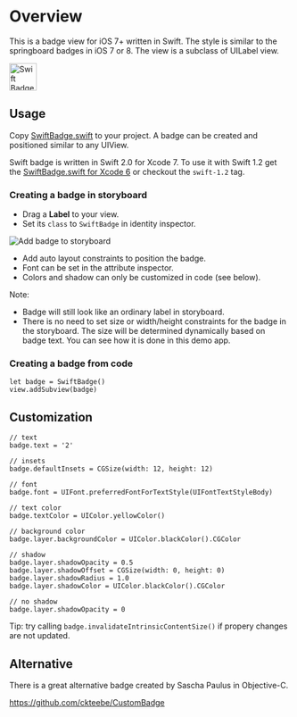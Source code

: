 # Overview

This is a badge view for iOS 7+ written in Swift. The style is similar to the springboard badges in iOS 7 or 8.
The view is a subclass of UILabel view.

<img src='https://raw.githubusercontent.com/exchangegroup/swift-badge/master/graphics/swift-badge.png' height='49' alt='Swift Badge'>

## Usage

Copy [SwiftBadge.swift](https://github.com/exchangegroup/swift-badge/blob/master/swift-badge/SwiftBadge.swift) to your project. A badge can be created and positioned similar to any UIView.

Swift badge is written in Swift 2.0 for Xcode 7. To use it with Swift 1.2 get the [SwiftBadge.swift for Xcode 6](https://github.com/exchangegroup/swift-badge/blob/swift-1.2/swift-badge/SwiftBadge.swift) or checkout the `swift-1.2` tag.




### Creating a badge in storyboard

* Drag a **Label** to your view.
* Set its `class` to `SwiftBadge` in identity inspector.

<img src='https://raw.githubusercontent.com/exchangegroup/swift-badge/master/graphics/swift-badge-class.png' alt='Add badge to storyboard'>

* Add auto layout constraints to position the badge.
* Font can be set in the attribute inspector.
* Colors and shadow can only be customized in code (see below).

Note:

* Badge will still look like an ordinary label in storyboard.
* There is no need to set size or width/height constraints for the badge in the storyboard. The size will be determined dynamically based on badge text. You can see how it is done in this demo app.

### Creating a badge from code

```
let badge = SwiftBadge()
view.addSubview(badge)
```

## Customization

```
// text
badge.text = '2'

// insets
badge.defaultInsets = CGSize(width: 12, height: 12)

// font
badge.font = UIFont.preferredFontForTextStyle(UIFontTextStyleBody)

// text color
badge.textColor = UIColor.yellowColor()

// background color
badge.layer.backgroundColor = UIColor.blackColor().CGColor

// shadow
badge.layer.shadowOpacity = 0.5
badge.layer.shadowOffset = CGSize(width: 0, height: 0)
badge.layer.shadowRadius = 1.0
badge.layer.shadowColor = UIColor.blackColor().CGColor

// no shadow
badge.layer.shadowOpacity = 0
```

Tip: try calling `badge.invalidateIntrinsicContentSize()` if propery changes are not updated.

## Alternative

There is a great alternative badge created by Sascha Paulus in Objective-C.

https://github.com/ckteebe/CustomBadge

